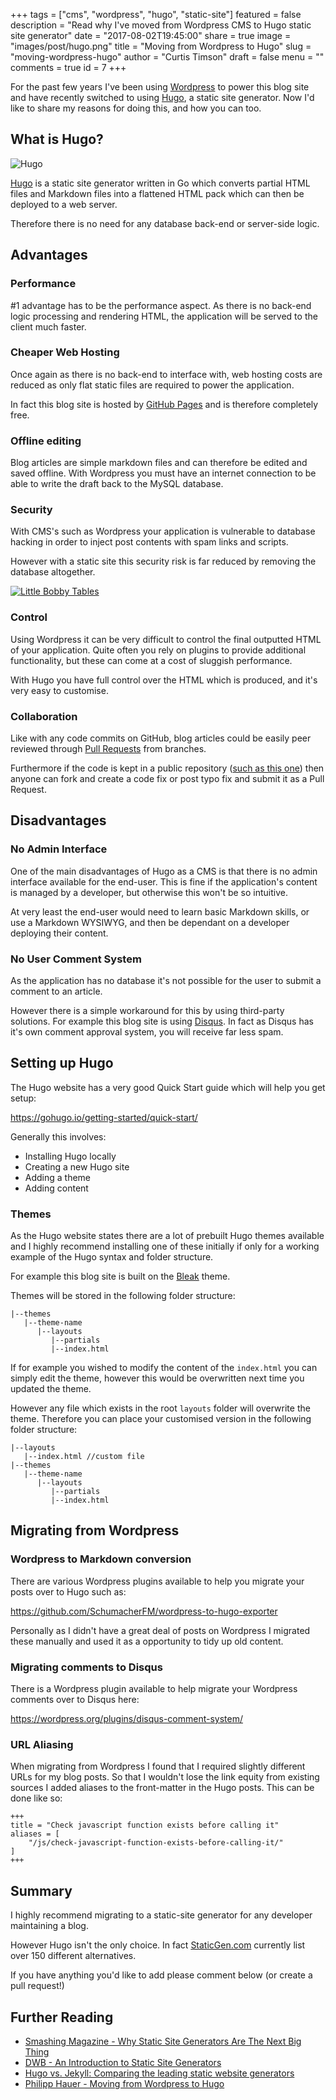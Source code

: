 +++
tags = ["cms", "wordpress", "hugo", "static-site"]
featured = false
description = "Read why I've moved from Wordpress CMS to Hugo static site generator"
date = "2017-08-02T19:45:00"
share = true
image = "images/post/hugo.png"
title = "Moving from Wordpress to Hugo"
slug = "moving-wordpress-hugo"
author = "Curtis Timson"
draft = false
menu = ""
comments = true
id = 7
+++

For the past few years I've been using [Wordpress](http://www.wordpress.com) to power this blog site and have recently switched to using [Hugo](https://gohugo.io/), a static site generator. Now I'd like to share my reasons for doing this, and how you can too.

## What is Hugo?

![Hugo](/images/post/hugo.png)

[Hugo](https://gohugo.io/) is a static site generator written in Go which converts partial HTML files and Markdown files into a flattened HTML pack which can then be deployed to a web server.

Therefore there is no need for any database back-end or server-side logic.

## Advantages

### Performance

#1 advantage has to be the performance aspect. As there is no back-end logic processing and rendering HTML, the application will be served to the client much faster.

### Cheaper Web Hosting

Once again as there is no back-end to interface with, web hosting costs are reduced as only flat static files are required to power the application.

In fact this blog site is hosted by [GitHub Pages](https://pages.github.com/) and is therefore completely free.

### Offline editing

Blog articles are simple markdown files and can therefore be edited and saved offline. With Wordpress you must have an internet connection to be able to write the draft back to the MySQL database.

### Security

With CMS's such as Wordpress your application is vulnerable to database hacking in order to inject post contents with spam links and scripts.

However with a static site this security risk is far reduced by removing the database altogether.

[![Little Bobby Tables](/images/post/little-bobby-tables.png)](https://xkcd.com/327/)

### Control

Using Wordpress it can be very difficult to control the final outputted HTML of your application. Quite often you rely on plugins to provide additional functionality, but these can come at a cost of sluggish performance.

With Hugo you have full control over the HTML which is produced, and it's very easy to customise.

### Collaboration

Like with any code commits on GitHub, blog articles could be easily peer reviewed through [Pull Requests](https://help.github.com/articles/about-pull-requests/) from branches.

Furthermore if the code is kept in a public repository ([such as this one](https://github.com/curttimson/curtis-timson)) then anyone can fork and create a code fix or post typo fix and submit it as a Pull Request.

## Disadvantages

### No Admin Interface

One of the main disadvantages of Hugo as a CMS is that there is no admin interface available for the end-user. This is fine if the application's content is managed by a developer, but otherwise this won't be so intuitive.

At very least the end-user would need to learn basic Markdown skills, or use a Markdown WYSIWYG, and then be dependant on a developer deploying their content.

### No User Comment System

As the application has no database it's not possible for the user to submit a comment to an article.

However there is a simple workaround for this by using third-party solutions. For example this blog site is using [Disqus](https://disqus.com/). In fact as Disqus has it's own comment approval system, you will receive far less spam.


## Setting up Hugo

The Hugo website has a very good Quick Start guide which will help you get setup:

https://gohugo.io/getting-started/quick-start/

Generally this involves:

 - Installing Hugo locally
 - Creating a new Hugo site
 - Adding a theme
 - Adding content

### Themes

As the Hugo website states there are a lot of prebuilt Hugo themes available and I highly recommend installing one of these initially if only for a working example of the Hugo syntax and folder structure.

For example this blog site is built on the [Bleak](https://themes.gohugo.io/bleak/) theme.

Themes will be stored in the following folder structure:

```
|--themes
   |--theme-name
      |--layouts
         |--partials
         |--index.html
```

If for example you wished to modify the content of the `index.html` you can simply edit the theme, however this would be overwritten next time you updated the theme.

However any file which exists in the root `layouts` folder will overwrite the theme. Therefore you can place your customised version in the following folder structure:

```
|--layouts
   |--index.html //custom file
|--themes
   |--theme-name
      |--layouts
         |--partials
         |--index.html
```


## Migrating from Wordpress

### Wordpress to Markdown conversion

There are various Wordpress plugins available to help you migrate your posts over to Hugo such as:

https://github.com/SchumacherFM/wordpress-to-hugo-exporter

Personally as I didn't have a great deal of posts on Wordpress I migrated these manually and used it as a opportunity to tidy up old content.

### Migrating comments to Disqus
There is a Wordpress plugin available to help migrate your Wordpress comments over to Disqus here:

https://wordpress.org/plugins/disqus-comment-system/

### URL Aliasing
When migrating from Wordpress I found that I required slightly different URLs for my blog posts. So that I wouldn't lose the link equity from existing sources I added aliases to the front-matter in the Hugo posts. This can be done like so:

```
+++
title = "Check javascript function exists before calling it"
aliases = [
    "/js/check-javascript-function-exists-before-calling-it/"
]
+++
```

## Summary

I highly recommend migrating to a static-site generator for any developer maintaining a blog.

However Hugo isn't the only choice. In fact [StaticGen.com](https://www.staticgen.com/) currently list over 150 different alternatives.

If you have anything you'd like to add please comment below (or create a pull request!)

## Further Reading

- [Smashing Magazine - Why Static Site Generators Are The Next Big Thing](https://www.smashingmagazine.com/2015/11/modern-static-website-generators-next-big-thing/)
- [DWB - An Introduction to Static Site Generators ](https://davidwalsh.name/introduction-static-site-generators)
- [Hugo vs. Jekyll: Comparing the leading static website generators](https://opensource.com/article/17/5/hugo-vs-jekyll)
- [Philipp Hauer - Moving from Wordpress to Hugo](https://blog.philipphauer.de/moving-wordpress-hugo/)
